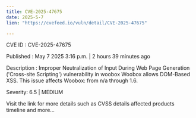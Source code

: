 ```yaml
---
title: CVE-2025-47675
date: 2025-5-7
lien: "https://cvefeed.io/vuln/detail/CVE-2025-47675"

---
```


CVE ID : CVE-2025-47675

Published :  May 7
2025
3:16 p.m. | 2 hours
39 minutes ago

Description : Improper Neutralization of Input During Web Page Generation ('Cross-site Scripting') vulnerability in woobox Woobox allows DOM-Based XSS. This issue affects Woobox: from n/a through 1.6.

Severity: 6.5 | MEDIUM

Visit the link for more details
such as CVSS details
affected products
timeline
and more...
